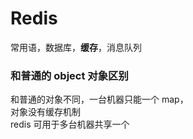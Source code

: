 # Redis

常用语，数据库，**缓存**，消息队列

### 和普通的 object 对象区别

和普通的对象不同，一台机器只能一个 map，  
对象没有缓存机制  
redis 可用于多台机器共享一个
